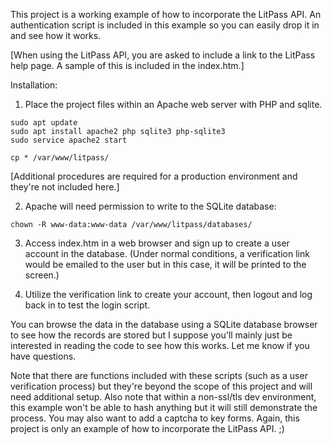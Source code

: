 This project is a working example of how to incorporate the LitPass API. An authentication script is included in this example so you can easily drop it in and see how it works.

[When using the LitPass API, you are asked to include a link to the LitPass help page. A sample of this is included in the index.htm.]

Installation:
1. Place the project files within an Apache web server with PHP and sqlite.

```
sudo apt update
sudo apt install apache2 php sqlite3 php-sqlite3
sudo service apache2 start

cp * /var/www/litpass/
```

[Additional procedures are required for a production environment and they're not included here.]

2. Apache will need permission to write to the SQLite database:

```
chown -R www-data:www-data /var/www/litpass/databases/
```

3. Access index.htm in a web browser and sign up to create a user account in the database. (Under normal conditions, a verification link would be emailed to the user but in this case, it will be printed to the screen.)

4. Utilize the verification link to create your account, then logout and log back in to test the login script.

You can browse the data in the database using a SQLite database browser to see how the records are stored but I suppose you'll mainly just be interested in reading the code to see how this works. Let me know if you have questions.

Note that there are functions included with these scripts (such as a user verification process) but they're beyond the scope of this project and will need additional setup. Also note that within a non-ssl/tls dev environment, this example won't be able to hash anything but it will still demonstrate the process. You may also want to add a captcha to key forms. Again, this project is only an example of how to incorporate the LitPass API. ;)